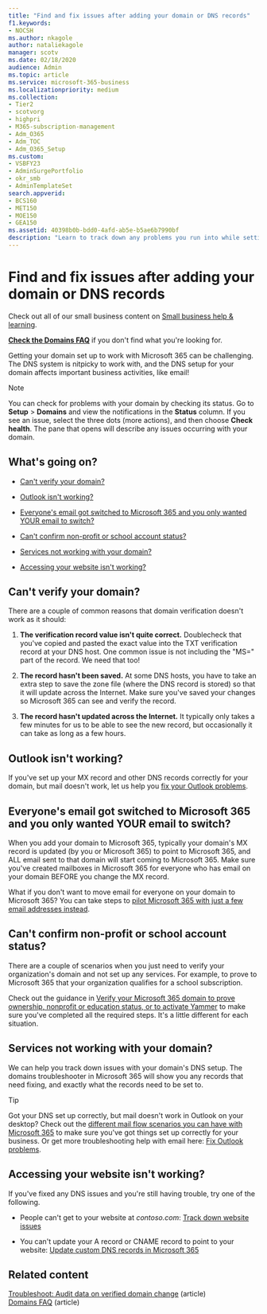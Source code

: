 ```yaml
---
title: "Find and fix issues after adding your domain or DNS records"
f1.keywords:
- NOCSH
ms.author: nkagole
author: nataliekagole
manager: scotv
ms.date: 02/18/2020
audience: Admin
ms.topic: article
ms.service: microsoft-365-business
ms.localizationpriority: medium
ms.collection: 
- Tier2
- scotvorg
- highpri
- M365-subscription-management
- Adm_O365
- Adm_TOC
- Adm_O365_Setup
ms.custom: 
- VSBFY23
- AdminSurgePortfolio
- okr_smb
- AdminTemplateSet
search.appverid:
- BCS160
- MET150
- MOE150
- GEA150
ms.assetid: 40398b0b-bdd0-4afd-ab5e-b5ae6b7990bf
description: "Learn to track down any problems you run into while setting up a custom domain by making sure the DNS records are set up correctly."
---
```


# Find and fix issues after adding your domain or DNS records

Check out all of our small business content on [Small business help & learning](https://go.microsoft.com/fwlink/?linkid=2224585).

 **[Check the Domains FAQ](../setup/domains-faq.yml)** if you don't find what you're looking for. 
  
Getting your domain set up to work with Microsoft 365 can be challenging. The DNS system is nitpicky to work with, and the DNS setup for your domain affects important business activities, like email!

> [!NOTE]
> You can check for problems with your domain by checking its status. Go to **Setup** > **Domains** and view the notifications in the **Status** column. If you see an issue, select the three dots (more actions), and then choose **Check health**. The pane that opens will describe any issues occurring with your domain.
  
## What's going on?

- [Can't verify your domain?](#cant-verify-your-domain)
    
- [Outlook isn't working?](#outlook-isnt-working)
    
- [Everyone's email got switched to Microsoft 365 and you only wanted YOUR email to switch?](#everyones-email-got-switched-to-microsoft-365-and-you-only-wanted-your-email-to-switch)

- [Can't confirm non-profit or school account status?](#cant-confirm-non-profit-or-school-account-status)

- [Services not working with your domain?](#services-not-working-with-your-domain)
    
- [Accessing your website isn't working?](#accessing-your-website-isnt-working)

## Can't verify your domain?

There are a couple of common reasons that domain verification doesn't work as it should:
  
1. **The verification record value isn't quite correct.** Doublecheck that you've copied and pasted the exact value into the TXT verification record at your DNS host. One common issue is not including the "MS=" part of the record. We need that too! 
    
2. **The record hasn't been saved.** At some DNS hosts, you have to take an extra step to save the zone file (where the DNS record is stored) so that it will update across the Internet. Make sure you've saved your changes so Microsoft 365 can see and verify the record. 
    
3. **The record hasn't updated across the Internet.** It typically only takes a few minutes for us to be able to see the new record, but occasionally it can take as long as a few hours. 
    
## Outlook isn't working?

If you've set up your MX record and other DNS records correctly for your domain, but mail doesn't work, let us help you [fix your Outlook problems](/exchange/troubleshoot/outlook-connectivity/outlook-connection-issues).
  
## Everyone's email got switched to Microsoft 365 and you only wanted YOUR email to switch?
<a name="BKMK_EmailSwitched"> </a>

When you add your domain to Microsoft 365, typically your domain's MX record is updated (by you or Microsoft 365) to point to Microsoft 365, and ALL email sent to that domain will start coming to Microsoft 365. Make sure you've created mailboxes in Microsoft 365 for everyone who has email on your domain BEFORE you change the MX record.
  
What if you don't want to move email for everyone on your domain to Microsoft 365? You can take steps to [pilot Microsoft 365 with just a few email addresses instead](../setup/domains-faq.yml).
  
## Can't confirm non-profit or school account status?
<a name="BKMK_validateAcct"> </a>

There are a couple of scenarios when you just need to verify your organization's domain and not set up any services. For example, to prove to Microsoft 365 that your organization qualifies for a school subscription.
  
Check out the guidance in [Verify your Microsoft 365 domain to prove ownership, nonprofit or education status, or to activate Yammer](../setup/domains-faq.yml) to make sure you've completed all the required steps. It's a little different for each situation. 
  
## Services not working with your domain?

We can help you track down issues with your domain's DNS setup. The domains troubleshooter in Microsoft 365 will show you any records that need fixing, and exactly what the records need to be set to. 

> [!TIP]
> Got your DNS set up correctly, but mail doesn't work in Outlook on your desktop? Check out the [different mail flow scenarios you can have with Microsoft 365](/exchange/mail-flow-best-practices/mail-flow-best-practices) to make sure you've got things set up correctly for your business. Or get more troubleshooting help with email here: [Fix Outlook problems](/exchange/troubleshoot/outlook-connectivity/outlook-connection-issues). 
  
## Accessing your website isn't working?

If you've fixed any DNS issues and you're still having trouble, try one of the following.
  
- People can't get to your website at *contoso.com*: [Track down website issues](../setup/add-domain.md)
    
- You can't update your A record or CNAME record to point to your website: [Update custom DNS records in Microsoft 365](../setup/add-domain.md)

## Related content

[Troubleshoot: Audit data on verified domain change](/azure/active-directory/reports-monitoring/troubleshoot-audit-data-verified-domain) (article)\
[Domains FAQ](../setup/domains-faq.yml) (article)
